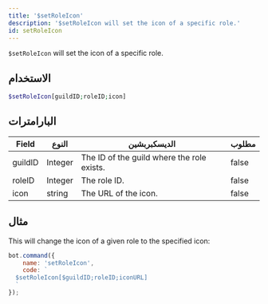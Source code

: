 ```yaml
---
title: '$setRoleIcon'
description: '$setRoleIcon will set the icon of a specific role.'
id: setRoleIcon
---
```


`$setRoleIcon` will set the icon of a specific role.

## الاستخدام

```php
$setRoleIcon[guildID;roleID;icon]
```

## البارامترات

| Field   | النوع   | الديسكبربشين                               | مطلوب |
| ------- | ------- | ------------------------------------------ | ----- |
| guildID | Integer | The ID of the guild where the role exists. | false |
| roleID  | Integer | The role ID.                               | false |
| icon    | string  | The URL of the icon.                       | false |

## مثال

This will change the icon of a given role to the specified icon:

```javascript
bot.command({
    name: 'setRoleIcon',
    code: `
  $setRoleIcon[$guildID;roleID;iconURL]
  `
});
```